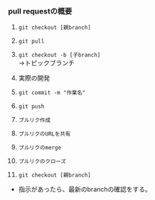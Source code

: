 ### pull requestの概要
1. `git checkout [親branch]`
2. `git pull`
3. `git checkout -b [子branch]` <br>
  →トピックブランチ
4. 実際の開発
5. `git commit -m "作業名"`
6. `git push`
7. `プルリク作成`
8. `プルリクのURLを共有`
9. `プルリクのmerge`
10. `プルリクのクローズ`

1. `git checkout [親branch]` <br>
  - 指示があったら、最新のbranchの確認をする。 <br>
